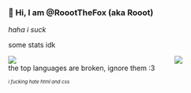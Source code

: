 ### 🌸 Hi, I am @RoootTheFox (aka Rooot)

*haha i suck*

some stats idk
<div style="width: 70%;">
<img src="https://github-readme-stats.vercel.app/api?username=RoootTheFox&show_icons=true&include_all_commits=true&count_private=true&bg_color=00000000&hide_border=true"/>
<img align="right" src="https://github-readme-stats.vercel.app/api/top-langs/?username=RoootTheFox&cache_seconds=7777&layout=compact&bg_color=00000000&hide_border=true&card_width=240"/>
<div>
the top languages are broken, ignore them :3

<sub><sub>*i fucking hate html and css*</sub></sub>
<!-- why does this tag not work
<bottom>uwu</bottom>
( what kind of crack did i take when committing this)-->
